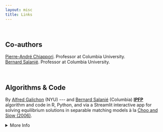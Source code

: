 ```yaml
---
layout: misc
title: Links
---
```


<br>

## Co-authors
<a href="http://www.columbia.edu/~pc2167/" target="_blank" rel="noopener noreferrer">Pierre-André Chiappori</a>. Professor at Columbia University.  
<a href="http://bsalanie.com/" target="_blank" rel="noopener noreferrer">Bernard Salanié</a>. Professor at Columbia University.

<br>

## Algorithms & Code
By 
<a href="http://alfredgalichon.com/" target="_blank" rel="noopener noreferrer">Alfred Galichon</a> (NYU) ---
and
<a href="http://bsalanie.com/" target="_blank" rel="noopener noreferrer">Bernard Salanié</a> (Columbia) 
**<a href="http://bsalanie.com/code-for-separable-matching-models/" target="_blank" rel="noopener noreferrer">IPFP</a>** 
algorithm and code in R, Python, and via a Streamlit interactive app for solving equilibrium solutions in separable matching models à la
<a href="https://www.jstor.org/stable/10.1086/498585?seq=1" target="_blank" rel="noopener noreferrer">Choo and Siow (2006)</a>.

<details>
  <summary> More Info </summary>
  
  <br>
  
  My co-author
  <a href="http://bsalanie.com/" target="_blank" rel="noopener noreferrer">Bernard Salanié</a> (Columbia)
  and
  <a href="http://alfredgalichon.com/" target="_blank" rel="noopener noreferrer">Alfred Galichon</a> (NYU)
  developed the Iterative Proportional Fitting Procedure (IPFP) algorithm for solving equilibrium solutions in separable matching models, including the original
  <a href="https://www.jstor.org/stable/10.1086/498585?seq=1" target="_blank" rel="noopener noreferrer">Choo and Siow (2006)</a>
  specification and its variants. For precise discussion, see the latest version of their paper:
  <a href="http://bsalanie.com/wp-content/uploads/2020/05/Cupids-2020-05-16_paper.pdf" target="_blank" rel="noopener noreferrer">"Cupid’s Invisible Hand: Social Surplus and Identification in Matching Models"</a>.
</details>
